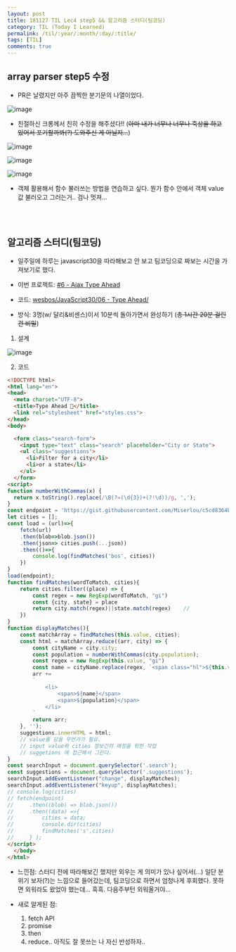 ```yaml
---
layout: post
title: 181127 TIL Lec4 step5 && 알고리즘 스터디(팀코딩)
category: TIL (Today I Learned)
permalink: /til/:year/:month/:day/:title/
tags: [TIL]
comments: true
---
```


## array parser step5 수정
- PR은 날렸지만 아주 끔찍한 분기문의 나열이었다.

![image](https://user-images.githubusercontent.com/40848630/49169304-d6cc2f00-f37c-11e8-9c10-16bd5e1954c8.png)

- 친절하신 크롱께서 친히 수정을 해주셨다!!
(~~아마 내가 너무나 너무나 죽상을 하고 있어서 포기할까봐(?) 도와주신 게 아닐지...~~)

![image](https://user-images.githubusercontent.com/40848630/49169432-12ff8f80-f37d-11e8-88fb-3efad8dd4e1d.png)


![image](https://user-images.githubusercontent.com/40848630/49169531-47734b80-f37d-11e8-891e-b6190cbd2fc1.png)

![image](https://user-images.githubusercontent.com/40848630/49169464-2874b980-f37d-11e8-9f07-904f3dd1d72f.png)

- 객체 활용해서 함수 불러쓰는 방법을 연습하고 싶다. 뭔가 함수 안에서 객체 value 값 불러오고 그러는거.. 검나 멋져... 

<br><br>

## 알고리즘 스터디(팀코딩)
- 일주일에 하루는 javascript30을 따라해보고 안 보고 팀코딩으로 짜보는 시간을 가져보기로 했다. 

- 이번 프로젝트: [#6 - Ajax Type Ahead](https://courses.wesbos.com/account/access/5bf3c9d4451ee255183f0675/view/194130156)

- 코드: [wesbos/JavaScript30/06 - Type Ahead/](https://github.com/wesbos/JavaScript30/tree/master/06%20-%20Type%20Ahead)

- 방식: 3명(w/ 달리&비센스)이서 10분씩 돌아가면서 완성하기 (~~총 1시간 20분 걸린건 비밀~~)

1. 설계

![image](https://user-images.githubusercontent.com/40848630/49170027-8950c180-f37e-11e8-8491-c7095bf66206.png)

2. 코드

```html
<!DOCTYPE html>
<html lang="en">
<head>
  <meta charset="UTF-8">
  <title>Type Ahead 👀</title>
  <link rel="stylesheet" href="styles.css">
</head>
<body>

  <form class="search-form">
    <input type="text" class="search" placeholder="City or State">
    <ul class="suggestions">
      <li>Filter for a city</li>
      <li>or a state</li>
    </ul>
  </form>
<script>
function numberWithCommas(x) {
  return x.toString().replace(/\B(?=(\d{3})+(?!\d))/g, ',');
}
const endpoint = 'https://gist.githubusercontent.com/Miserlou/c5cd8364bf9b2420bb29/raw/2bf258763cdddd704f8ffd3ea9a3e81d25e2c6f6/cities.json';
let cities = [];
const load = (url)=>{
    fetch(url)
    .then(blob=>blob.json())
    .then(json=> cities.push(...json))
    .then(()=>{
        console.log(findMatches('bos', cities))
    })
}
load(endpoint);
function findMatches(wordToMatch, cities){
    return cities.filter((place) => {
        const regex = new RegExp(wordToMatch, "gi")
        const {city, state} = place 
        return city.match(regex)||state.match(regex)    //
    })
}
function displayMatches(){
    const matchArray = findMatches(this.value, cities);
    const html = matchArray.reduce((arr, city) => {
        const cityName = city.city;
        const population = numberWithCommas(city.population);
        const regex = new RegExp(this.value, "gi")
        const name = cityName.replace(regex, `<span class="hl">${this.value}</span>`);
        arr += 
        `
            <li>
                <span>${name}</span>
                <span>${population}</span>
            </li>
        `
        return arr;
    }, '');
    suggestions.innerHTML = html;
    // value를 담을 무언가가 필요.
    // input value와 cities 정보간의 매칭을 위한 작업
    // suggetions 에 접근해서 그린다.
}
const searchInput = document.querySelector('.search');
const suggestions = document.querySelector('.suggestions');
searchInput.addEventListener("change", displayMatches);
searchInput.addEventListener("keyup", displayMatches);
// console.log(cities)
// fetch(endpoint)
//     .then((blob) => blob.json())
//     .then((data) =>{
//         cities = data;
//         console.dir(cities)
//         findMatches('s',cities)
//     } );
</script>
  </body>
</html>
```

- 느낀점: 스터디 전에 따라해보긴 했지만 외우는 게 의미가 있나 싶어서(...) 일단 분위기 보자(?)는 느낌으로 들어갔는데, 팀코딩으로 하면서 엄청나게 후회했다. 못하면 외워라도 왔었야 했는데... 흑흑. 다음주부턴 외워올거야... 

- 새로 알게된 점: <br>
    1. fetch API
    2. promise
    3. then
    4. reduce.. 아직도 잘 못쓰는 나 자신 반성하자..  